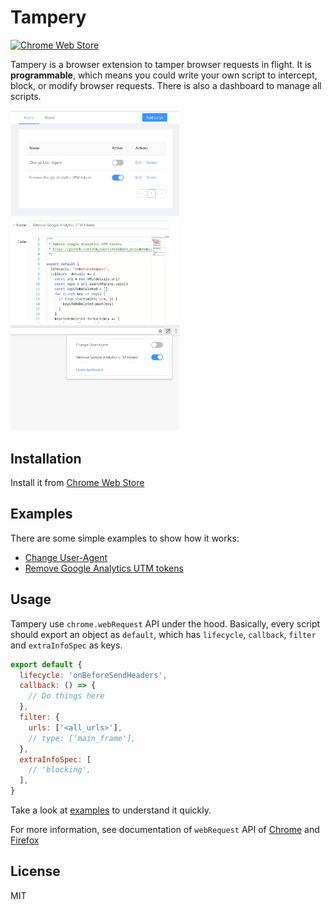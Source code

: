 # Tampery

[![Chrome Web Store](https://img.shields.io/chrome-web-store/v/bipnikifgdamlhpdkkmoaiokbgfkeapl.svg)](https://chrome.google.com/webstore/detail/tampery/bipnikifgdamlhpdkkmoaiokbgfkeapl)

Tampery is a browser extension to tamper browser requests in flight. It is **programmable**, which means you could write your own script to intercept, block, or modify browser requests. There is also a dashboard to manage all scripts.

<img src="assets/dashboard.png" width="270"> <img src="assets/edit.png" width="270"> <img src="assets/popup.png" width="270">

## Installation

Install it from [Chrome Web Store](https://chrome.google.com/webstore/detail/tampery/bipnikifgdamlhpdkkmoaiokbgfkeapl)

## Examples

There are some simple examples to show how it works:

- [Change User-Agent](src/examples/change-user-agent.js)
- [Remove Google Analytics UTM tokens](src/examples/remove-google-analytics-utm-tokens.js)

## Usage

Tampery use `chrome.webRequest` API under the hood. Basically, every script should export an object as `default`, which has `lifecycle`, `callback`, `filter` and `extraInfoSpec` as keys.

```js
export default {
  lifecycle: 'onBeforeSendHeaders',
  callback: () => {
    // Do things here
  },
  filter: {
    urls: ['<all_urls>'],
    // type: ['main_frame'],
  },
  extraInfoSpec: [
    // 'blocking',
  ],
}
```

Take a look at [examples](#examples) to understand it quickly.

For more information, see documentation of `webRequest` API of [Chrome](https://developer.chrome.com/extensions/webRequest) and [Firefox](https://developer.mozilla.org/en-US/Add-ons/WebExtensions/API/webRequest)

## License

MIT

